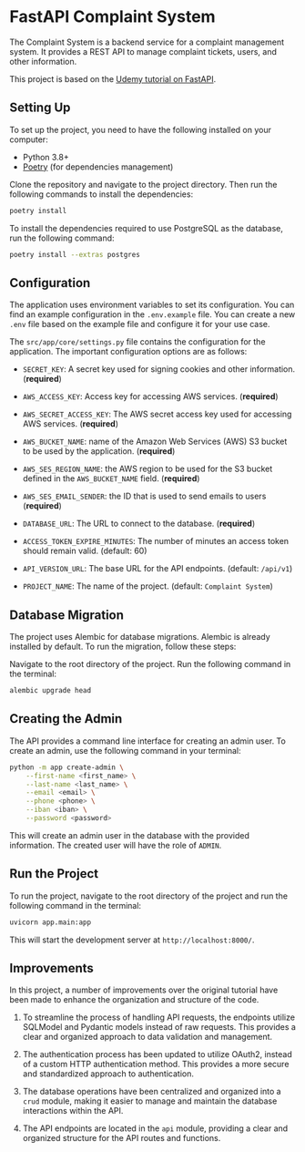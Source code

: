 # FastAPI Complaint System

The Complaint System is a backend service for a complaint management system. It
provides a REST API to manage complaint tickets, users, and other information.

This project is based on the [Udemy tutorial on FastAPI][udemy].

## Setting Up

To set up the project, you need to have the following installed on your
computer:

- Python 3.8+
- [Poetry][poetry] (for dependencies management)

Clone the repository and navigate to the project directory. Then run the
following commands to install the dependencies:

```bash
poetry install
```

To install the dependencies required to use PostgreSQL as the database, run the
following command:

```bash
poetry install --extras postgres
```

## Configuration

The application uses environment variables to set its configuration. You can
find an example configuration in the `.env.example` file. You can create a new
`.env` file based on the example file and configure it for your use case.

The `src/app/core/settings.py` file contains the configuration for the
application. The important configuration options are as follows:

- `SECRET_KEY`: A secret key used for signing cookies and other information.
  (**required**)

- `AWS_ACCESS_KEY`: Access key for accessing AWS services. (**required**)

- `AWS_SECRET_ACCESS_KEY`: The AWS secret access key used for accessing AWS
  services. (**required**)

- `AWS_BUCKET_NAME`: name of the Amazon Web Services (AWS) S3 bucket to be used
   by the application. (**required**)

- `AWS_SES_REGION_NAME`: the AWS region to be used for the S3 bucket defined in the
   `AWS_BUCKET_NAME` field. (**required**)

- `AWS_SES_EMAIL_SENDER`: the ID that is used to send emails to users (**required**)

- `DATABASE_URL`: The URL to connect to the database. (**required**)

- `ACCESS_TOKEN_EXPIRE_MINUTES`: The number of minutes an access token should
  remain valid. (default: 60)

- `API_VERSION_URL`: The base URL for the API endpoints. (default: `/api/v1`)

- `PROJECT_NAME`: The name of the project. (default: `Complaint System`)

## Database Migration

The project uses Alembic for database migrations. Alembic is already installed
by default. To run the migration, follow these steps:

Navigate to the root directory of the project. Run the following command in the
terminal:

```bash
alembic upgrade head
```

## Creating the Admin

The API provides a command line interface for creating an admin user. To create
an admin, use the following command in your terminal:


```bash
python -m app create-admin \
    --first-name <first_name> \
    --last-name <last_name> \
    --email <email> \
    --phone <phone> \
    --iban <iban> \
    --password <password>
```

This will create an admin user in the database with the provided information.
The created user will have the role of `ADMIN`.

## Run the Project

To run the project, navigate to the root directory of the project and run the
following command in the terminal:

```bash
uvicorn app.main:app
```

This will start the development server at `http://localhost:8000/`.

[poetry]: <https://python-poetry.org>
[udemy]: <https://www.udemy.com/course/fastapi-rest/>

## Improvements

In this project, a number of improvements over the original tutorial have been
made to enhance the organization and structure of the code.

1. To streamline the process of handling API requests, the endpoints utilize
   SQLModel and Pydantic models instead of raw requests. This provides a clear
   and organized approach to data validation and management.

2. The authentication process has been updated to utilize OAuth2, instead of a
   custom HTTP authentication method. This provides a more secure and
   standardized approach to authentication.

3. The database operations have been centralized and organized into a `crud`
   module, making it easier to manage and maintain the database interactions
   within the API.

4. The API endpoints are located in the `api` module, providing a clear and
   organized structure for the API routes and functions.
